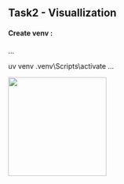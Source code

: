 ## Task2 - Visuallization 

#### Create venv :

...

uv venv 
.venv\Scripts\activate
...







<div>
  <img src = "C:\ds_task2/bar_chart_category" width = "200px" />
</div>

